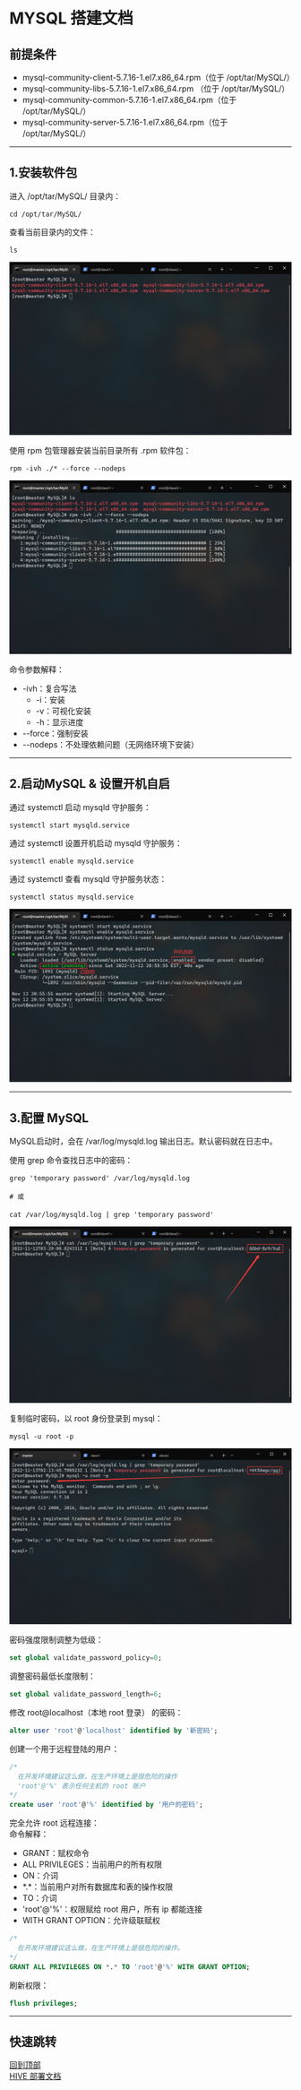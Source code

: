 # <span id="top">MYSQL 搭建文档</span>

## 前提条件
- mysql-community-client-5.7.16-1.el7.x86_64.rpm（位于 /opt/tar/MySQL/）
- mysql-community-libs-5.7.16-1.el7.x86_64.rpm  （位于 /opt/tar/MySQL/）
- mysql-community-common-5.7.16-1.el7.x86_64.rpm（位于 /opt/tar/MySQL/）
- mysql-community-server-5.7.16-1.el7.x86_64.rpm（位于 /opt/tar/MySQL/）

---

## 1.安装软件包
进入 /opt/tar/MySQL/ 目录内：
``` shell
cd /opt/tar/MySQL/
```

查看当前目录内的文件：
``` shell
ls
```
![软件包列表](./images/2_1.png)

使用 rpm 包管理器安装当前目录所有 .rpm 软件包：
``` shell
rpm -ivh ./* --force --nodeps
```
![安装结果](./images/2_2.png)

命令参数解释：  
* -ivh：复合写法   
  * -i：安装
  * -v：可视化安装
  * -h：显示进度
* --force：强制安装
* --nodeps：不处理依赖问题（无网络环境下安装）

---

## 2.启动MySQL & 设置开机自启
通过 systemctl 启动 mysqld 守护服务：
``` shell
systemctl start mysqld.service
```

通过 systemctl 设置开机启动 mysqld 守护服务：
``` shell
systemctl enable mysqld.service
```

通过 systemctl 查看 mysqld 守护服务状态：
``` shell
systemctl status mysqld.service
```
![操作结果](./images/3_1.png)

---

## 3.配置 MySQL
MySQL启动时，会在 /var/log/mysqld.log 输出日志。默认密码就在日志中。  

使用 grep 命令查找日志中的密码：
``` shell
grep 'temporary password' /var/log/mysqld.log

# 或

cat /var/log/mysqld.log | grep 'temporary password'
```
![操作结果](./images/4_1.png)

复制临时密码，以 root 身份登录到 mysql：
``` shell
mysql -u root -p
```
![操作结果](./images/4_2.png)

密码强度限制调整为低级：
``` sql
set global validate_password_policy=0;
```

调整密码最低长度限制：
``` sql
set global validate_password_length=6;
```

修改 root@localhost（本地 root 登录） 的密码：
``` sql
alter user 'root'@'localhost' identified by '新密码';
```

创建一个用于远程登陆的用户：
``` sql
/*
  在开发环境建议这么做，在生产环境上是很危险的操作
  'root'@'%' 表示任何主机的 root 账户
*/
create user 'root'@'%' identified by '用户的密码';
```

完全允许 root 远程连接：  
命令解释：
  - GRANT：赋权命令
  - ALL PRIVILEGES：当前用户的所有权限
  - ON：介词
  - \*.\*：当前用户对所有数据库和表的操作权限
  - TO：介词
  - 'root'@'%'：权限赋给 root 用户，所有 ip 都能连接
  - WITH GRANT OPTION：允许级联赋权
``` sql
/*
  在开发环境建议这么做，在生产环境上是很危险的操作。
*/
GRANT ALL PRIVILEGES ON *.* TO 'root'@'%' WITH GRANT OPTION;
```

刷新权限：
``` sql
flush privileges;
```

---

## 快速跳转
[回到顶部](#top)  
[HIVE 部署文档](../hive/README.md)
